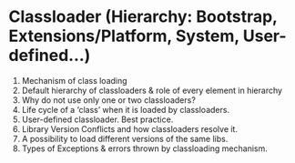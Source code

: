 # Classloader (Hierarchy: Bootstrap, Extensions/Platform, System, User-defined…)
1.	Mechanism of class loading
2.	Default hierarchy of classloaders & role of every element in hierarchy
3.	Why do not use only one or two classloaders?
4.	Life cycle of a ‘class’ when it is loaded by classloaders.
5.	User-defined classloader. Best practice.
6.	Library Version Conflicts and how classloaders resolve it.
7.	A possibility to load different versions of the same libs.
8.	Types of Exceptions & errors thrown by classloading mechanism.